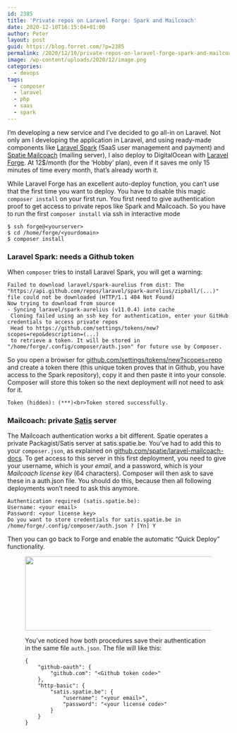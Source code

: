 ```yaml
---
id: 2385
title: 'Private repos on Laravel Forge: Spark and Mailcoach'
date: 2020-12-10T16:15:04+01:00
author: Peter
layout: post
guid: https://blog.forret.com/?p=2385
permalink: /2020/12/10/private-repos-on-laravel-forge-spark-and-mailcoach/
image: /wp-content/uploads/2020/12/image.png
categories:
  - devops
tags:
  - composer
  - laravel
  - php
  - saas
  - spark
---
```

I&#8217;m developing a new service and I&#8217;ve decided to go all-in on Laravel. Not only am I developing the application in Laravel, and using ready-made components like [Laravel Spark](https://spark.laravel.com/) (SaaS user management and payment) and [Spatie Mailcoach](https://mailcoach.app/) (mailing server), I also deploy to DigitalOcean with [Laravel Forge](https://forge.laravel.com/). At 12$/month (for the &#8216;Hobby&#8217; plan), even if it saves me only 15 minutes of time every month, that&#8217;s already worth it.

While Laravel Forge has an excellent auto-deploy function, you can&#8217;t use that the first time you want to deploy. You have to disable this magic `composer install` on your first run. You first need to give authentication proof to get access to private repos like Spark and Mailcoach. So you have to run the first `composer install` via ssh in interactive mode

<pre  ><code>$ ssh forge@&lt;yourserver&gt;
$ cd /home/forge/&lt;yourdomain&gt;
$ composer install</code></pre>

### Laravel Spark: needs a Github token

When `composer` tries to install Laravel Spark, you will get a warning:

<pre  ><code>Failed to download laravel/spark-aurelius from dist: The "https://api.github.com/repos/laravel/spark-aurelius/zipball/(...)" file could not be downloaded (HTTP/1.1 404 Not Found)
Now trying to download from source
- Syncing laravel/spark-aurelius (v11.0.4) into cache
 Cloning failed using an ssh key for authentication, enter your GitHub credentials to access private repos
 Head to https://github.com/settings/tokens/new?scopes=repo&description=(...)
 to retrieve a token. It will be stored in "/home/forge/.config/composer/auth.json" for future use by Composer.</code></pre>

So you open a browser for [github.com/settings/tokens/new?scopes=repo](https://github.com/settings/tokens/new?scopes=repo) and create a token there (this unique token proves that in Github, you have access to the Spark repository), copy it and then paste it into your console. Composer will store this token so the next deployment will not need to ask for it.

<pre  ><code>Token (hidden):&nbsp;(***)&lt;br>Token stored successfully.</code></pre>

### Mailcoach: private [Satis](https://github.com/composer/satis) server 

The Mailcoach authentication works a bit different. Spatie operates a private Packagist/Satis server at satis.spatie.be. You&#8217;ve had to add this to your `composer.json`, as explained on [github.com/spatie/laravel-mailcoach-docs](https://github.com/spatie/laravel-mailcoach-docs/blob/master/docs/package/general/installation-and-setup.md). To get access to this server in this first deployment, you need to give your username, which is your _email_, and a password, which is your _Mailcoach license key_ (64 characters). Composer will then ask to save these in a auth.json file. You should do this, because then all following deployments won&#8217;t need to ask this anymore.

<pre  ><code>Authentication required (satis.spatie.be):
Username: &lt;your email&gt;
Password: &lt;your license key&gt;
Do you want to store credentials for satis.spatie.be in /home/forge/.config/composer/auth.json ? &#91;Yn] Y</code></pre>

Then you can go back to Forge and enable the automatic &#8220;Quick Deploy&#8221; functionality.<figure class="wp-block-image size-large">

[<img  width="512" height="168" src="https://blog.forret.com/wp-content/uploads/2020/12/image.png" alt="" class="wp-image-2389" srcset="https://blog.forret.com/wp-content/uploads/2020/12/image.png 512w, https://blog.forret.com/wp-content/uploads/2020/12/image-300x98.png 300w" sizes="(max-width: 512px) 100vw, 512px" />](https://blog.forret.com/wp-content/uploads/2020/12/image.png)  

You&#8217;ve noticed how both procedures save their authentication in the same file `auth.json`. The file will like this:

<pre  ><code>{
    "github-oauth": {
        "github.com": "&lt;Github token code>"
    },
    "http-basic": {
        "satis.spatie.be": {
            "username": "&lt;your email>",
            "password": "&lt;your license code>"
        }
    }
}</code></pre>